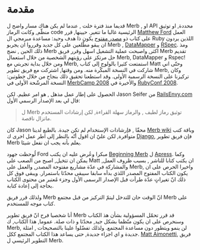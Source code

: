 # مقدمة

قديما منذ فترة خلت , عندما لم يكن هناك مسار واضح ل Merb , او API محددة,
او توثيق منظّم, وكانت الرماز code الرئيسية غالبا ما تتغير.
حيينها, قرر [Matthew Ford][] العمل على كتاب ذو  [مصدر مفتوح][]
يكون ذا هدف وحيد:
مساعدة مبرمجي ال Ruby اللذين يردون ان يبقو مطّلعين على كل جديد
وقرروا ان يجربو Merb , [DataMapper][] و [RSpec][].
ومذ ذلك الحين , نضج Merb اكثر, واصبحت عملية التشغيل اسهل
وقرر فريق Merb تقديم حل مرتكز على رؤيتهم الشخصية
من خلال استعمال Merb, DataMapper و Rspec!
ومن خلال بداية تجربتي مع Merb,
استمتعت كثيرا بالولوج إلى كتاب Matt
وحتّى اني شاركت في النسخة المبكّرة منه.
ومن وقتها, اشتركت مع فريق تطوير Merb,
وكان تركيزنا على النسخة الرسمية الأولى.
وقد استطعنا تحقيق ذلك بنجاح من خلال خطوتين:
النسخة المرشّحة الأولى في [MerbCamp 2008][]
والأخيرة في [RubyConf 2008][].

الحصول على إطار عمل مذهل , هو امر عظيم.
لكن Jason Seifer من [RailsEnvy.com][] قال لي بعد الإصدار الرسمي الأول:

> ل Merb توثيق رماز لطيف , والرماز سهلة القراءة,
> لكن إرشادات المستخدم ماتزال ناقصة.

كان Jason محقّا , فإرشادات الإستخدام لم تكن جيدة.
بالطبع لدينا  [Merb wiki][] وباقة كتب متوافرة,
لكن عليّ ان اقول أنّه بالنظر إلى اطر عمل اخرى ك [Django][],
فإن فريق تطوير Merb يعلم بأنه يجب ان نفعل شيئا.

لُوحظت جهود Ford مبكرا
وعُرض عليه ان يكتب [Beginning Merb][] ل [Apress][].
وكما يمكن ان تتخيل,
اصبح من الصعب على Matt ان يكتب كتابا للناشر ,
بسبب ظروف العمل, والمشاركة في عدّة مشاريع مفتوحة المصدر,
والعمل على Merb,
واخيرا الحرص على ان يكون الكتاب المفتوح المصدر اللذي بدأه سابقا
سيبقى محدّثا باستمرار.
ويبقى فوق كل ذلك انّ تغيراتٍ عدّة طرأت قبل الإصدار الرسمى الأول
وجزء مُعتبر من محتوى الكتاب بحاجة إلى إعادة كتابة.

ولذلك قرر فريق Merb انّ الوقت حان للتدخل
ليتمّ التركيز من قبل مجتمع Merb على كتاب موجه للمستخدم.

أنا شخصيا فرح انّ فريق تطوير Merb قد قرر 
تحمّل المسؤولية بشأن هذ الكتاب
وسنحرص على ان يكون منّظما بشكل جيد, محدّثا و ذات صلة. 
عموما, هذا الكتاب, ك Merb,
لن ينمو ويتطور دون مساعدة المجتمع.
ولذلك تفضّلوا علينا بالتصحيحات , امثلة جديدة و اي اجزاء جديدة,
حتى يساعد هذا الكتاب المجتمع ككل.
[Matt Aimonetti][], فريق التطوير الرئيسي ل Merb.


[Apress]:           http://www.apress.com/
[Beginning Merb]:   http://www.apress.com/book/view/9781430218234
[DataMapper]:       http://datamapper.org/doku.php
[Django]:           http://www.djangobook.com/
[Matt Aimonetti]:   http://merbist.com
[Matthew Ford]:     http://github.com/deimos1986
[MerbCamp 2008]:    http://merbcamp.com
[مصدر مفتوح]:      http://en.wikipedia.org/wiki/Open_Source
[RailsEnvy.com]:    http://railsenvy.com
[RSpec]:            http://rspec.info
[RubyConf 2008]:    http://rubyconf.org
[Merb wiki]:        http://wiki.merbivore.com



